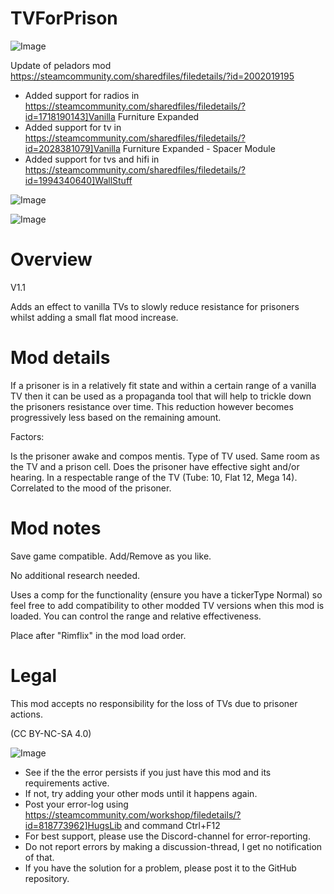 # TVForPrison

![Image](https://i.imgur.com/buuPQel.png)

Update of peladors mod
https://steamcommunity.com/sharedfiles/filedetails/?id=2002019195

- Added support for radios in https://steamcommunity.com/sharedfiles/filedetails/?id=1718190143]Vanilla Furniture Expanded
- Added support for tv in https://steamcommunity.com/sharedfiles/filedetails/?id=2028381079]Vanilla Furniture Expanded - Spacer Module
- Added support for tvs and hifi in https://steamcommunity.com/sharedfiles/filedetails/?id=1994340640]WallStuff

![Image](https://i.imgur.com/pufA0kM.png)

	
![Image](https://i.imgur.com/Z4GOv8H.png)


# Overview
 V1.1

Adds an effect to vanilla TVs to slowly reduce resistance for prisoners whilst adding a small flat mood increase.


# Mod details


If a prisoner is in a relatively fit state and within a certain range of a vanilla TV then it can be used as a propaganda tool that will help to trickle down the prisoners resistance over time. This reduction however becomes progressively less based on the remaining amount.

Factors:

Is the prisoner awake and compos mentis.
Type of TV used.
Same room as the TV and a prison cell.
Does the prisoner have effective sight and/or hearing.
In a respectable range of the TV (Tube: 10, Flat 12, Mega 14).
Correlated to the mood of the prisoner.


# Mod notes


Save game compatible. Add/Remove as you like. 

No additional research needed.

Uses a comp for the functionality (ensure you have a tickerType Normal) so feel free to add compatibility to other modded TV versions when this mod is loaded. You can control the range and relative effectiveness.

Place after "Rimflix" in the mod load order.


# Legal


This mod accepts no responsibility for the loss of TVs due to prisoner actions.


(CC BY-NC-SA 4.0)


![Image](https://i.imgur.com/PwoNOj4.png)



-  See if the the error persists if you just have this mod and its requirements active.
-  If not, try adding your other mods until it happens again.
-  Post your error-log using https://steamcommunity.com/workshop/filedetails/?id=818773962]HugsLib and command Ctrl+F12
-  For best support, please use the Discord-channel for error-reporting.
-  Do not report errors by making a discussion-thread, I get no notification of that.
-  If you have the solution for a problem, please post it to the GitHub repository.




